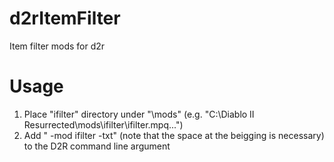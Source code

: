 # d2rItemFilter
Item filter mods for d2r

# Usage
 1. Place "ifilter" directory under "<D2R installation directory>\mods" (e.g. "C:\Diablo II Resurrected\mods\ifilter\ifilter.mpq\...")
 2. Add " -mod ifilter -txt" (note that the space at the beigging is necessary) to the D2R command line argument
